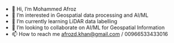- 👋 Hi, I’m Mohammed Afroz
- 👀 I’m interested in Geospatial data processing and AI/ML
- 🌱 I’m currently learning LiDAR data labelling
- 💞️ I’m looking to collaborate on AI/ML for Geospatial Information
- 📫 How to reach me afrozd.khan@gmail.com / 00966533433016

<!---
afrozdkhan/afrozdkhan is a ✨ special ✨ repository because its `README.md` (this file) appears on your GitHub profile.
You can click the Preview link to take a look at your changes.
--->
